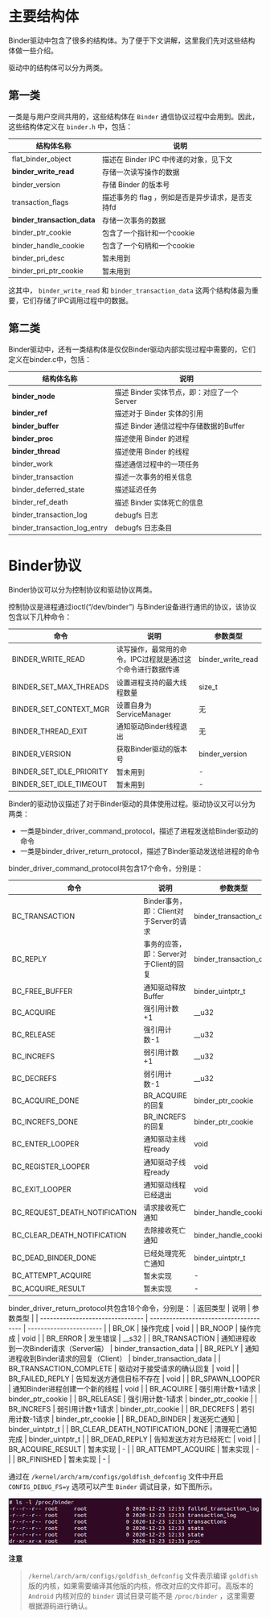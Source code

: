 

# 主要结构体
Binder驱动中包含了很多的结构体。为了便于下文讲解，这里我们先对这些结构体做一些介绍。

驱动中的结构体可以分为两类。

## 第一类
一类是与用户空间共用的，这些结构体在 `Binder` 通信协议过程中会用到。因此，这些结构体定义在 `binder.h` 中，包括：

| 结构体名称              | 说明                                           |
| ----------------------- | ---------------------------------------------- |
| flat_binder_object      | 描述在 Binder IPC 中传递的对象，见下文           |
| **binder_write_read**       | 存储一次读写操作的数据                         |
| binder_version          | 存储 Binder 的版本号                             |
| transaction_flags       | 描述事务的 flag ，例如是否是异步请求，是否支持fd |
| **binder_transaction_data** | 存储一次事务的数据                             |
| binder_ptr_cookie       | 包含了一个指针和一个cookie                     |
| binder_handle_cookie    | 包含了一个句柄和一个cookie                     |
| binder_pri_desc         | 暂未用到                                       |
| binder_pri_ptr_cookie   | 暂未用到                                       |

这其中， `binder_write_read` 和 `binder_transaction_data` 这两个结构体最为重要，它们存储了IPC调用过程中的数据。

## 第二类
Binder驱动中，还有一类结构体是仅仅Binder驱动内部实现过程中需要的，它们定义在binder.c中，包括：

| 结构体名称                   | 说明                                     |
| ---------------------------- | ---------------------------------------- |
| **binder_node**                  | 描述 Binder 实体节点，即：对应了一个Server |
| **binder_ref**                   | 描述对于 Binder 实体的引用                 |
| **binder_buffer**                | 描述 Binder 通信过程中存储数据的Buffer     |
| **binder_proc**                  | 描述使用 Binder 的进程                     |
| **binder_thread**                | 描述使用 Binder 的线程                     |
| binder_work                  | 描述通信过程中的一项任务                 |
| binder_transaction           | 描述一次事务的相关信息                   |
| binder_deferred_state        | 描述延迟任务                             |
| binder_ref_death             | 描述 Binder 实体死亡的信息                 |
| binder_transaction_log       | debugfs 日志                              |
| binder_transaction_log_entry | debugfs 日志条目                          |

# Binder协议

Binder协议可以分为控制协议和驱动协议两类。

控制协议是进程通过ioctl(“/dev/binder”) 与Binder设备进行通讯的协议，该协议包含以下几种命令：

| 命令                     | 说明                                                        | 参数类型          |
| ------------------------ | ----------------------------------------------------------- | ----------------- |
| BINDER_WRITE_READ        | 读写操作，最常用的命令。IPC过程就是通过这个命令进行数据传递 | binder_write_read |
| BINDER_SET_MAX_THREADS   | 设置进程支持的最大线程数量                                  | size_t            |
| BINDER_SET_CONTEXT_MGR   | 设置自身为ServiceManager                                    | 无                |
| BINDER_THREAD_EXIT       | 通知驱动Binder线程退出                                      | 无                |
| BINDER_VERSION           | 获取Binder驱动的版本号                                      | binder_version    |
| BINDER_SET_IDLE_PRIORITY | 暂未用到                                                    | -                 |
| BINDER_SET_IDLE_TIMEOUT  | 暂未用到                                                    | -                 |

Binder的驱动协议描述了对于Binder驱动的具体使用过程。驱动协议又可以分为两类：

- 一类是binder_driver_command_protocol，描述了进程发送给Binder驱动的命令
- 一类是binder_driver_return_protocol，描述了Binder驱动发送给进程的命令

binder_driver_command_protocol共包含17个命令，分别是：

| 命令                          | 说明                                   | 参数类型                |
| ----------------------------- | -------------------------------------- | ----------------------- |
| BC_TRANSACTION                | Binder事务，即：Client对于Server的请求 | binder_transaction_data |
| BC_REPLY                      | 事务的应答，即：Server对于Client的回复 | binder_transaction_data |
| BC_FREE_BUFFER                | 通知驱动释放Buffer                     | binder_uintptr_t        |
| BC_ACQUIRE                    | 强引用计数+1                           | __u32                   |
| BC_RELEASE                    | 强引用计数-1                           | __u32                   |
| BC_INCREFS                    | 弱引用计数+1                           | __u32                   |
| BC_DECREFS                    | 弱引用计数-1                           | __u32                   |
| BC_ACQUIRE_DONE               | BR_ACQUIRE的回复                       | binder_ptr_cookie       |
| BC_INCREFS_DONE               | BR_INCREFS的回复                       | binder_ptr_cookie       |
| BC_ENTER_LOOPER               | 通知驱动主线程ready                    | void                    |
| BC_REGISTER_LOOPER            | 通知驱动子线程ready                    | void                    |
| BC_EXIT_LOOPER                | 通知驱动线程已经退出                   | void                    |
| BC_REQUEST_DEATH_NOTIFICATION | 请求接收死亡通知                       | binder_handle_cookie    |
| BC_CLEAR_DEATH_NOTIFICATION   | 去除接收死亡通知                       | binder_handle_cookie    |
| BC_DEAD_BINDER_DONE           | 已经处理完死亡通知                     | binder_uintptr_t        |
| BC_ATTEMPT_ACQUIRE            | 暂未实现                               | -                       |
| BC_ACQUIRE_RESULT             | 暂未实现                               | -                       |

binder_driver_return_protocol共包含18个命令，分别是：
| 返回类型                         | 说明                                   | 参数类型                |
| -------------------------------- | -------------------------------------- | ----------------------- |
| BR_OK                            | 操作完成                               | void                    |
| BR_NOOP                          | 操作完成                               | void                    |
| BR_ERROR                         | 发生错误                               | __s32                   |
| BR_TRANSACTION                   | 通知进程收到一次Binder请求（Server端） | binder_transaction_data |
| BR_REPLY                         | 通知进程收到Binder请求的回复（Client） | binder_transaction_data |
| BR_TRANSACTION_COMPLETE          | 驱动对于接受请求的确认回复             | void                    |
| BR_FAILED_REPLY                  | 告知发送方通信目标不存在               | void                    |
| BR_SPAWN_LOOPER                  | 通知Binder进程创建一个新的线程         | void                    |
| BR_ACQUIRE                       | 强引用计数+1请求                       | binder_ptr_cookie       |
| BR_RELEASE                       | 强引用计数-1请求                       | binder_ptr_cookie       |
| BR_INCREFS                       | 弱引用计数+1请求                       | binder_ptr_cookie       |
| BR_DECREFS                       | 若引用计数-1请求                       | binder_ptr_cookie       |
| BR_DEAD_BINDER                   | 发送死亡通知                           | binder_uintptr_t        |
| BR_CLEAR_DEATH_NOTIFICATION_DONE | 清理死亡通知完成                       | binder_uintptr_t        |
| BR_DEAD_REPLY                    | 告知发送方对方已经死亡                 | void                    |
| BR_ACQUIRE_RESULT                | 暂未实现                               | -                       |
| BR_ATTEMPT_ACQUIRE               | 暂未实现                               | -                       |
| BR_FINISHED                      | 暂未实现                               | -                       |


通过在 `/kernel/arch/arm/configs/goldfish_defconfig` 文件中开启 `CONFIG_DEBUG_FS=y` 选项可以产生 `Binder` 调试目录，如下图所示。

![](notepic/2020-12-23-20-37-12.png)

**注意**
> `/kernel/arch/arm/configs/goldfish_defconfig` 文件表示编译 `goldfish` 版的内核，如果需要编译其他版的内核，修改对应的文件即可。高版本的 `Android` 内核对应的 `binder` 调试目录可能不是 `/proc/binder` ，这里需要根据源码进行确认。